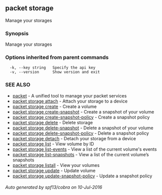 ## packet storage

Manage your storages

### Synopsis


Manage your storages

### Options inherited from parent commands

```
  -k, --key string   Specify the api key
  -v, --version      Show version and exit
```

### SEE ALSO
* [packet](packet.md)	 - A unified tool to manage your packet services
* [packet storage attach](packet_storage_attach.md)	 - Attach your storage to a device
* [packet storage create](packet_storage_create.md)	 - Create a volume
* [packet storage create-snapshot](packet_storage_create-snapshot.md)	 - Create a snapshot of your volume
* [packet storage create-snapshot-policy](packet_storage_create-snapshot-policy.md)	 - Create a snapshot policy
* [packet storage delete](packet_storage_delete.md)	 - Delete storage
* [packet storage delete-snapshot](packet_storage_delete-snapshot.md)	 - Delete a snapshot of your volume
* [packet storage delete-snapshot-policy](packet_storage_delete-snapshot-policy.md)	 - Delete a snapshot policy
* [packet storage detach](packet_storage_detach.md)	 - Detach your storage from a device
* [packet storage list](packet_storage_list.md)	 - View volume by ID
* [packet storage list-events](packet_storage_list-events.md)	 - View a list of the current volume's events
* [packet storage list-snapshots](packet_storage_list-snapshots.md)	 - View a list of the current volume’s snapshots
* [packet storage listall](packet_storage_listall.md)	 - View your volumes
* [packet storage update](packet_storage_update.md)	 - Update volume
* [packet storage update-snapshot-policy](packet_storage_update-snapshot-policy.md)	 - Update a snapshot policy

###### Auto generated by spf13/cobra on 10-Jul-2016
